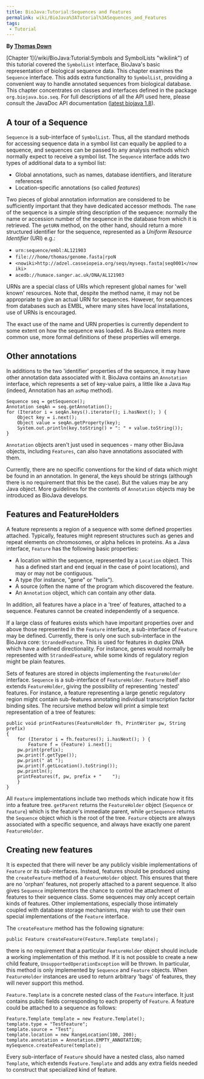 ```yaml
---
title: BioJava:Tutorial:Sequences and Features
permalink: wiki/BioJava%3ATutorial%3ASequences_and_Features
tags:
 - Tutorial
---
```


**By [Thomas Down](mailto:td2@sanger.ac.uk)**

[Chapter 1](/wiki/BioJava:Tutorial:Symbols and SymbolLists "wikilink") of this
tutorial covered the `SymbolList` interface, BioJava's basic
representation of biological sequence data. This chapter examines the
`Sequence` interface. This adds extra functionality to `SymbolList`,
providing a convenient way to handle annotated sequences from biological
database. This chapter concentrates on classes and interfaces defined in
the package `org.biojava.bio.seq`. For full descriptions of all the API
used here, please consult the JavaDoc API documentation ([latest biojava
1.8](http://www.biojava.org/docs/api1.8/)).

A tour of a Sequence
--------------------

`Sequence` is a sub-interface of `SymbolList`. Thus, all the standard
methods for accessing sequence data in a symbol list can equally be
applied to a sequence, and sequences can be passed to any analysis
methods which normally expect to receive a symbol list. The `Sequence`
interface adds two types of additional data to a symbol list:

-   Global annotations, such as names, database identifiers, and
    literature references
-   Location-specific annotations (so called *features*)

Two pieces of global annotation information are considered to be
sufficiently important that they have dedicated accessor methods. The
`name` of the sequence is a simple string description of the sequence:
normally the name or accession number of the sequence in the database
from which it is retrieved. The `getURN` method, on the other hand,
should return a more structured identifier for the sequence, represented
as a *Uniform Resource Identifier* (URI) e.g.:

-   `urn:sequence/embl:AL121903`
-   `file:///home/thomas/genome.fasta|rpoN`
-   `<nowiki>http://adzel.casseiopeia.org/seqs/myseqs.fasta|seq0001</nowiki>`
-   `acedb://humace.sanger.ac.uk/DNA/AL121903`

URNs are a special class of URIs which represent global names for 'well
known' resources. Note that, despite the method name, it may not be
appropriate to give an actual URN for sequences. However, for sequences
from databases such as EMBL, where many sites have local installations,
use of URNs is encouraged.

The exact use of the name and URN properties is currently dependent to
some extent on how the sequence was loaded. As BioJava enters more
common use, more formal definitions of these properties will emerge.

Other annotations
-----------------

In additions to the two 'identifier' properties of the sequence, it may
have other annotation data associated with it. BioJava contains an
`Annotation` interface, which represents a set of key-value pairs, a
little like a Java `Map` (indeed, Annotation has an `asMap` method).

    Sequence seq = getSequence();
    Annotation seqAn = seq.getAnnotation();
    for (Iterator i = seqAn.keys().iterator(); i.hasNext(); ) {
        Object key = i.next();
        Object value = seqAn.getProperty(key);
        System.out.println(key.toString() + ": " + value.toString());
    }

`Annotation` objects aren't just used in sequences - many other BioJava
objects, including `Features`, can also have annotations associated with
them.

Currently, there are no specific conventions for the kind of data which
might be found in an annotation. In general, the keys should be strings
(although there is no requirement that this be the case). But the values
may be any Java object. More guidelines for the contents of `Annotation`
objects may be introduced as BioJava develops.

Features and FeatureHolders
---------------------------

A feature represents a region of a sequence with some defined properties
attached. Typically, features might represent structures such as genes
and repeat elements on chromosomes, or alpha helices in proteins. As a
Java interface, `Feature` has the following basic properties:

-   A location within the sequence, represented by a `Location` object.
    This has a defined start and end (equal in the case of point
    locations), and may or may not be contiguous.
-   A type (for instance, "gene" or "helix").
-   A source (often the name of the program which discovered the
    feature.
-   An `Annotation` object, which can contain any other data.

In addition, all features have a place in a 'tree' of features, attached
to a sequence. Features cannot be created independently of a sequence.

If a large class of features exists which have important properties over
and above those represented in the `Feature` interface, a sub-interface
of `Feature` may be defined. Currently, there is only one such
sub-interface in the BioJava core: `StrandedFeature`. This is used for
features in duplex DNA which have a defined directionality. For
instance, genes would normally be represented with `StrandedFeature`,
while some kinds of regulatory region might be plain features.

Sets of features are stored in objects implementing the `FeatureHolder`
interface. `Sequence` is a sub-interface of `FeatureHolder`. `Feature`
itself also extends `FeatureHolder`, giving the possibility of
representing 'nested' features. For instance, a feature representing a
large genetic regulatory region might contain sub-features annotating
individual transcription factor binding sites. The recursive method
below will print a simple text representation of a tree of features:

    public void printFeatures(FeatureHolder fh, PrintWriter pw, String prefix)
    {
        for (Iterator i = fh.features(); i.hasNext(); ) {
            Feature f = (Feature) i.next();
        pw.print(prefix);
        pw.print(f.getType());
        pw.print(" at ");
        pw.print(f.getLocation().toString());
        pw.println();
        printFeatures(f, pw, prefix + "    ");
        }
    }

All `Feature` implementations include two methods which indicate how it
fits into a feature tree. `getParent` returns the `FeatureHolder` object
(`Sequence` or `Feature`) which is the feature's immediate parent, while
`getSequence` returns the `Sequence` object which is the root of the
tree. `Feature` objects are always associated with a specific sequence,
and always have exactly one parent `FeatureHolder`.

Creating new features
---------------------

It is expected that there will never be any publicly visible
implementations of `Feature` or its sub-interfaces. Instead, features
should be produced using the `createFeature` method of a `FeatureHolder`
object. This ensures that there are no 'orphan' features, not properly
attached to a parent sequence. It also gives `Sequence` implementors the
chance to control the attachment of features to their sequence class.
Some sequences may only accept certain kinds of features. Other
implementations, especially those intimately coupled with database
storage mechanisms, may wish to use their own special implementations of
the `Feature` interface.

The `createFeature` method has the following signature:

    public Feature createFeature(Feature.Template template);

there is no requirement that a particular `FeatureHolder` object should
include a working implementation of this method. If it is not possible
to create a new child feature, `UnsupportedOperationException` will be
thrown. In particular, this method is only implemented by `Sequence` and
`Feature` objects. When `FeatureHolder` instances are used to return
arbitrary 'bags' of features, they will never support this method.

`Feature.Template` is a concrete nested class of the `Feature`
interface. It just contains public fields corresponding to each property
of `Feature`. A feature could be attached to a sequence as follows:

    Feature.Template template = new Feature.Template();
    template.type = "TestFeature";
    template.source = "Test";
    template.location = new RangeLocation(100, 200);
    template.annotation = Annotation.EMPTY_ANNOTATION;
    mySequence.createFeature(template);

Every sub-interface of `Feature` should have a nested class, also named
`Template`, which extends `Feature.Template` and adds any extra fields
needed to construct that specialized kind of feature.
